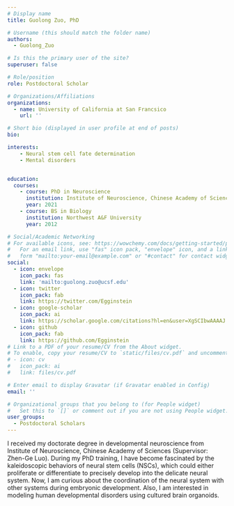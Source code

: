 ```yaml
---
# Display name
title: Guolong Zuo, PhD

# Username (this should match the folder name)
authors:
  - Guolong_Zuo

# Is this the primary user of the site?
superuser: false

# Role/position
role: Postdoctoral Scholar

# Organizations/Affiliations
organizations:
  - name: University of California at San Francsico
    url: ''

# Short bio (displayed in user profile at end of posts)
bio: 

interests:
    - Neural stem cell fate determination
    - Mental disorders


education:
  courses:
    - course: PhD in Neuroscience
      institution: Institute of Neuroscience, Chinese Academy of Sciences
      year: 2021
    - course: BS in Biology
      institution: Northwest A&F University
      year: 2012

# Social/Academic Networking
# For available icons, see: https://wowchemy.com/docs/getting-started/page-builder/#icons
#   For an email link, use "fas" icon pack, "envelope" icon, and a link in the
#   form "mailto:your-email@example.com" or "#contact" for contact widget.
social:
  - icon: envelope
    icon_pack: fas
    link: 'mailto:guolong.zuo@ucsf.edu'
  - icon: twitter
    icon_pack: fab
    link: https://twitter.com/Egginstein
  - icon: google-scholar
    icon_pack: ai
    link: https://scholar.google.com/citations?hl=en&user=XgSCIbwAAAAJ
  - icon: github
    icon_pack: fab
    link: https://github.com/Egginstein
# Link to a PDF of your resume/CV from the About widget.
# To enable, copy your resume/CV to `static/files/cv.pdf` and uncomment the lines below.
# - icon: cv
#   icon_pack: ai
#   link: files/cv.pdf

# Enter email to display Gravatar (if Gravatar enabled in Config)
email: ''

# Organizational groups that you belong to (for People widget)
#   Set this to `[]` or comment out if you are not using People widget.
user_groups:
  - Postdoctoral Scholars
---
```


I received my doctorate degree in developmental neuroscience from Institute of Neuroscience, Chinese Academy of Sciences (Supervisor: Zhen-Ge Luo). During my PhD training, I have become fascinated by the kaleidoscopic behaviors of neural stem cells (NSCs), which could either proliferate or differentiate to precisely develop into the delicate neural system. Now, I am curious about the coordination of the neural system with other systems during embryonic development. Also, I am interested in modeling human developmental disorders using cultured brain organoids.
